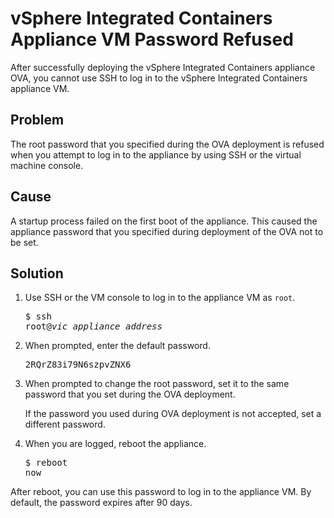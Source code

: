 # vSphere Integrated Containers Appliance VM Password Refused

After successfully deploying the vSphere Integrated Containers appliance OVA, you cannot use SSH to log in to the vSphere Integrated Containers appliance VM.

## Problem

The root password that you specified during the OVA deployment is refused when you attempt to log in to the appliance by using SSH or the virtual machine console. 

## Cause

A startup process failed on the first boot of the appliance. This caused the appliance password that you specified during deployment of the OVA not to be set.

## Solution

1. Use SSH or the VM console to log in to the appliance VM as `root`. <pre>$ ssh root@<i>vic_appliance_address</i></pre>
2. When prompted, enter the default password.<pre>2RQrZ83i79N6szpvZNX6</pre>
3. When prompted to change the root password, set it to the same password that you set during the OVA deployment. 

    If the password you used during OVA deployment is not accepted, set a different password. 

4. When you are logged, reboot the appliance.<pre>$ reboot now</pre> 

After reboot, you can use this password to log in to the appliance VM.  By default, the password expires after 90 days.